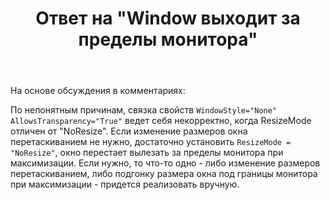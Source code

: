 ﻿---
title: "Ответ на \"Window выходит за пределы монитора\""
se.owner.user_id: 240512
se.owner.display_name: "MSDN.WhiteKnight"
se.owner.link: "https://ru.stackoverflow.com/users/240512/msdn-whiteknight"
se.answer_id: 872780
se.question_id: 872269
se.post_type: answer
se.score: 1
se.is_accepted: True
---
<p>На основе обсуждения в комментариях:</p>

<p>По непонятным причинам, связка свойств <code>WindowStyle="None" AllowsTransparency="True"</code> ведет себя некорректно, когда ResizeMode отличен от "NoResize". Если изменение размеров окна перетаскиванием не нужно, достаточно установить <code>ResizeMode = "NoResize"</code>, окно перестает вылезать за пределы монитора при максимизации. Если нужно, то что-то одно - либо изменение размеров перетаскиванием, либо подгонку размера окна под границы монитора при максимизации - придется реализовать вручную.</p>
